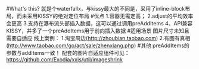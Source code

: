 #What's this?
就是个waterfallx，与kissy最大的不同是，采用了inline-block布局，而未采用KISSY的绝对定位布局
#优点
1.容器无需定高；
2.adjust的平均效率会更高
3.支持在瀑布流头部插入数据，这可以通过调用preAddItems
4、API兼容KISSY，并多了一个preAddItems用于前向插入数据
#适用场景
图片尺寸未知且需要自适应
线上案例：
1.淘宝周边(http://zhoubian.taobao.com)
2.有图有真相(http://www.taobao.com/go/act/sale/zhenxiang.php)
#其他
preAddItems的参数与addItems一致！
配套的图片自适应组件可见：https://github.com/Exodia/xxjs/util/imageshrink
